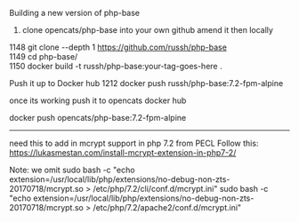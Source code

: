 Building a new version of php-base

1. clone opencats/php-base into your own github
amend it
then locally

1148  git clone --depth 1 https://github.com/russh/php-base  
 1149  cd php-base/  
 1150  docker build -t russh/php-base:your-tag-goes-here .  

Push it up to Docker hub
 1212  docker push russh/php-base:7.2-fpm-alpine
 
 once its working push it to opencats docker hub
 
 docker push opencats/php-base:7.2-fpm-alpine
 

 
 ***
 need this to add in mcrypt support in php 7.2 from PECL
 Follow this: https://lukasmestan.com/install-mcrypt-extension-in-php7-2/
 
Note: we omit 
sudo bash -c "echo extension=/usr/local/lib/php/extensions/no-debug-non-zts-20170718/mcrypt.so > /etc/php/7.2/cli/conf.d/mcrypt.ini"
sudo bash -c "echo extension=/usr/local/lib/php/extensions/no-debug-non-zts-20170718/mcrypt.so > /etc/php/7.2/apache2/conf.d/mcrypt.ini"
 
